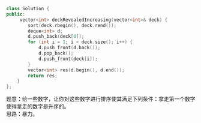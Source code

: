 ```CPP
class Solution {
public:
     vector<int> deckRevealedIncreasing(vector<int>& deck) {
        sort(deck.rbegin(), deck.rend());
        deque<int> d;
        d.push_back(deck[0]);
        for (int i = 1; i < deck.size(); i++) {
            d.push_front(d.back());
            d.pop_back();
            d.push_front(deck[i]);
        }
        vector<int> res(d.begin(), d.end());
        return res;
    }
};
```
<pre>
题意：给一些数字，让你对这些数字进行排序使其满足下列条件：拿走第一个数字，将下一个数字放到最后面；再拿走下一个数字，把它的下一个数字放到最后面，最后
使得拿走的数字是升序的。
思路：暴力。
</pre>
